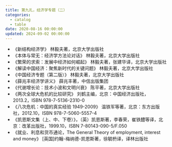 ```yaml
---
title: 第九扎，经济学专题（二）
categories:
  - catalog
  - table
date: 2020-08-16 00:00:00
updated: 2024-09-02 00:00:00
---
```


- 《新结构经济学》 林毅夫著，北京大学出版社
- 《本体与常无：经济学方法论对话》 林毅夫著，北京大学出版社
- 《繁荣的求索：发展中经济如何崛起》 林毅夫著，张建华译，北京大学出版社
- 《解读中国经济：聚焦新时代的关键问题》 林毅夫著，北京大学出版社
- 《中国经济专题（第二版）》 林毅夫著，北京大学出版社
- 《薛兆丰经济学讲义》 薛兆丰著，中信出版集团
- 《代谢增长论：技术小波和文明兴衰》 陈平著，北京大学出版社
- 《两次全球大危机的比较研究》 刘鹤主编，北京：中国经济出版社，2013.2，ISBN 978-7-5136-2310-0
- 《八次危机：中国的真实经验 1949-2009》 温铁军等著，北京：东方出版社，2012.10，ISBN 978-7-5060-5557-4
- 《凯恩斯文集（上、中、下卷）》，（英）凯恩斯著，李春荣，崔铁醴等译，北京：改革出版社，1999.10，ISBN 7-80143-090-5/F.050
- 《就业、利息和货币通论，The General Theory of employment, interest and money》 [英国]约翰-梅纳德-凯恩斯著，徐毓枬译，译林出版社
